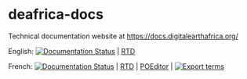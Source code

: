 # deafrica-docs

Technical documentation website at https://docs.digitalearthafrica.org/

English: [![Documentation Status](https://readthedocs.org/projects/digital-earth-africa/badge/?version=latest)](https://docs.digitalearthafrica.org/en/latest/?badge=latest) | 
[RTD](https://readthedocs.org/projects/digital-earth-africa/)

French: [![Documentation Status](https://readthedocs.org/projects/digital-earth-africa-fr/badge/?version=latest)](https://docs.digitalearthafrica.org/fr/latest/?badge=latest) | 
[RTD](https://readthedocs.org/projects/digital-earth-africa-fr/) |
[POEditor](https://poeditor.com/join/project?hash=nHOO3MGnAo) |
[![Export terms](https://github.com/digitalearthafrica/deafrica-docs/actions/workflows/main.yml/badge.svg)](https://github.com/digitalearthafrica/deafrica-docs/actions/workflows/main.yml)
